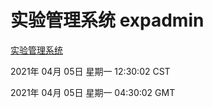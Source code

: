 # 实验管理系统 expadmin
[实验管理系统](http://58.48.54.17:56808/expadmin-782313d2-e1b1-4ea7-932e-3a55e6a1a4d0/)

2021年 04月 05日 星期一 12:30:02 CST

2021年 04月 05日 星期一 04:30:02 GMT
